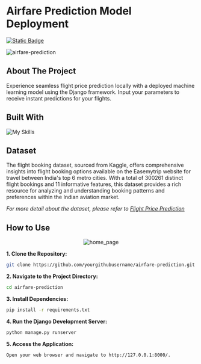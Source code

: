 # Airfare Prediction Model Deployment

[![Static Badge](https://img.shields.io/badge/Back_to_Portfolio_Page-red?style=for-the-badge&logo=github&labelColor=black)](https://izzad2413.github.io/nazmirulizzadnassir.github.io/)

![airfare-prediction](https://github.com/user-attachments/assets/abc9a8ce-d68a-40ef-9180-3f1be92be74d)

## About The Project

Experience seamless flight price prediction locally with a deployed machine learning model using the Django framework. Input your parameters to receive instant predictions for your flights.

## Built With

![My Skills](https://go-skill-icons.vercel.app/api/icons?i=vscode,python,tensorflow,django&titles=true)

## Dataset

The flight booking dataset, sourced from Kaggle, offers comprehensive insights into flight booking options available on the Easemytrip website for travel between India's top 6 metro cities. With a total of 300261 distinct flight bookings and 11 informative features, this dataset provides a rich resource for analyzing and understanding booking patterns and preferences within the Indian aviation market. 

_For more detail about the dataset, please refer to [Flight Price Prediction](https://www.kaggle.com/datasets/shubhambathwal/flight-price-prediction)_

## How to Use

<div style="text-align:center">
    <img src="https://github.com/izzad2413/django_project/assets/88135216/3a507dd1-8882-4565-93ba-b74f7b5d2bc1" alt="home_page">
</div>

**1. Clone the Repository:**
```bash
git clone https://github.com/yourgithubusername/airfare-prediction.git
```

**2. Navigate to the Project Directory:**
```bash
cd airfare-prediction
```

**3. Install Dependencies:**
```bash
pip install -r requirements.txt
```

**4. Run the Django Development Server:**
```bash
python manage.py runserver
```

**5. Access the Application:**
```bash
Open your web browser and navigate to http://127.0.0.1:8000/.
```
